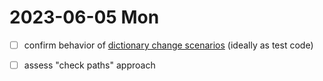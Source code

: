 # 2023-06-05 Mon

- [ ] confirm behavior of [dictionary change scenarios](./2023-06-02.md#inventory_of_dictionary_change_scenarios)
 (ideally as test code)
- [ ] assess "check paths" approach

